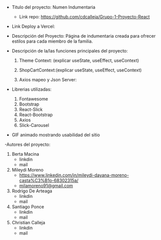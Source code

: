  - Titulo del proyecto: Numen Indumentaria
    - Link repo: https://github.com/cdcalleja/Grupo-1-Proyecto-React

 - Link Deploy a Vercel:

 - Descripción del Proyecto: Página de indumentaria creada para ofrecer estilos para cada miembro de la familia.

 - Descripción de la/las funciones principales del proyecto: 

      1) Theme Context: (explicar useState, useEffect, useContext)

      2) ShopCartContext:(explicar useState, useEffect, useContext)

      3) Axios mapeo y Json Server:

 - Librerias utilizadas:
  
    1) Fontawesome
    2) Bootstrap
    3) React-Slick
    4) React-Bootstrap
    5) Axios
    6) Slick-Carousel

- GIF animado mostrando usabilidad del sitio

-Autores del proyecto:
  1)  Berta Macina
      * linkdin
      * mail
  2)  Mileydi Moreno
      * https://www.linkedin.com/in/mileydi-dayana-moreno-casta%C3%B1o-68302315a/
      * milamoreno91@gmail.com
  3)  Rodrigo De Arteaga
      * linkdin
      * mail
  4)  Santiago Ponce
      * linkdin
      * mail
  5)  Christian Calleja
      * linkdin
      * mail





